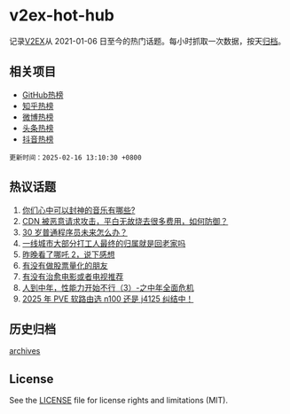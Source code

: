 # v2ex-hot-hub

 记录[V2EX](https://www.v2ex.com/)从 2021-01-06 日至今的热门话题。每小时抓取一次数据，按天[归档](archives)。
 
 ## 相关项目

- [GitHub热榜](https://github.com/lonnyzhang423/github-hot-hub)
- [知乎热榜](https://github.com/lonnyzhang423/zhihu-hot-hub)
- [微博热榜](https://github.com/lonnyzhang423/weibo-hot-hub)
- [头条热榜](https://github.com/lonnyzhang423/toutiao-hot-hub)
- [抖音热榜](https://github.com/lonnyzhang423/douyin-hot-hub)


 `更新时间：2025-02-16 13:10:30 +0800`

## 热议话题

1. [你们心中可以封神的音乐有哪些?](https://www.v2ex.com/t/1111684)
1. [CDN 被恶意请求攻击，平白无故烧去很多费用，如何防御？](https://www.v2ex.com/t/1111653)
1. [30 岁普通程序员未来怎么办？](https://www.v2ex.com/t/1111643)
1. [一线城市大部分打工人最终的归属就是回老家吗](https://www.v2ex.com/t/1111676)
1. [昨晚看了哪吒 2，说下感想](https://www.v2ex.com/t/1111723)
1. [有没有做股票量化的朋友](https://www.v2ex.com/t/1111704)
1. [有没有治愈电影或者电视推荐](https://www.v2ex.com/t/1111705)
1. [人到中年，性能力开始不行（3）-之中年全面危机](https://www.v2ex.com/t/1111721)
1. [2025 年 PVE 软路由选 n100 还是 j4125 纠结中！](https://www.v2ex.com/t/1111668)

## 历史归档

[archives](archives)

## License

See the [LICENSE](LICENSE) file for license rights and limitations (MIT).
